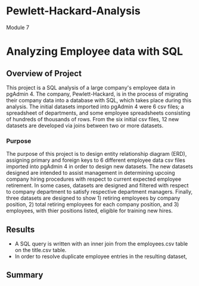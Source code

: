 # Pewlett-Hackard-Analysis
Module 7
# Analyzing Employee data with SQL
## Overview of Project
This project is a SQL analysis of a large company's employee data in pgAdmin 4. The company, Pewlett-Hackard, is in the process of migrating their company data into a database with SQL, which takes place during this analysis. The initial datasets imported into pgAdmin 4 were 6 csv files; a spreadsheet of departments, and some employee spreadsheets consisting of hundreds of thousands of rows. From the six initial csv files, 12 new datasets are developed via joins between two or more datasets.
### Purpose
The purpose of this project is to design entity relationship diagram (ERD), assigning primary and foreign keys to 6 different employee data csv files imported into pgAdmin 4 in order to design new datasets. The new datasets designed are intended to assist management in determining upcoing company hiring procedures with respect to current expected employee retirement. In some cases, datasets are designed and filtered with respect to company department to satisfy respective department managers. Finally, three datasets are designed to show 1) retiring employees by company position, 2) total retiring employees for each company position, and 3) employees, with thier positions listed, eligible for training new hires.
## Results
* A SQL query is written with an inner join from the employees.csv table on the title.csv table.
* In order to resolve duplicate employee entries in the resulting dataset, 
## Summary
